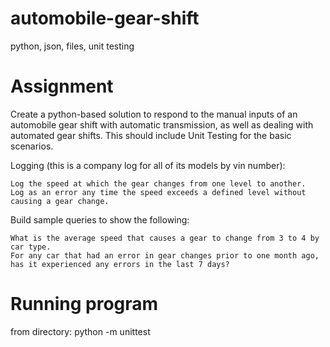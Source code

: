 # automobile-gear-shift
python, json, files, unit testing

# Assignment
Create a python-based solution to respond to the manual inputs of an automobile gear shift with automatic transmission, as well as dealing with automated gear shifts.  This should include Unit Testing for the basic scenarios.

 

Logging (this is a company log for all of its models by vin number):

    Log the speed at which the gear changes from one level to another.
    Log as an error any time the speed exceeds a defined level without causing a gear change.

 

Build sample queries to show the following:

    What is the average speed that causes a gear to change from 3 to 4 by car type.
    For any car that had an error in gear changes prior to one month ago, has it experienced any errors in the last 7 days?

# Running program
from directory: python -m unittest